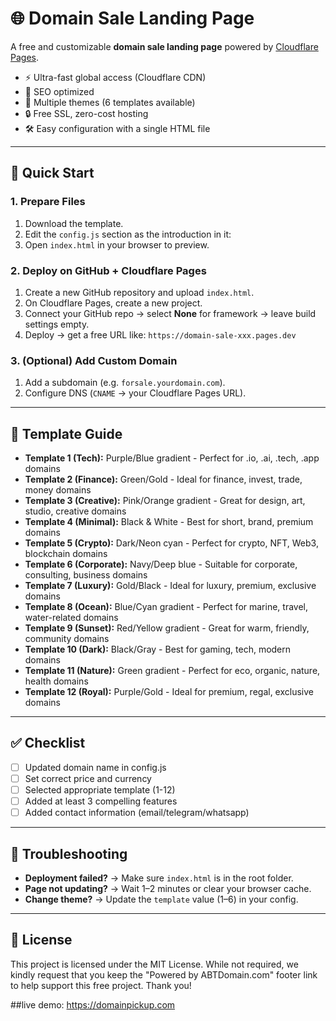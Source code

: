 # 🌐 Domain Sale Landing Page

A free and customizable **domain sale landing page** powered by [Cloudflare Pages](https://pages.cloudflare.com/).

- ⚡ Ultra-fast global access (Cloudflare CDN)
- 🔎 SEO optimized
- 🎨 Multiple themes (6 templates available)
- 🔒 Free SSL, zero-cost hosting
- 🛠️ Easy configuration with a single HTML file

---

## 🚀 Quick Start

### 1. Prepare Files
1.  Download the template.
2.  Edit the `config.js` section as the introduction in it:
3.  Open `index.html` in your browser to preview.

### 2. Deploy on GitHub + Cloudflare Pages
1.  Create a new GitHub repository and upload `index.html`.
2.  On Cloudflare Pages, create a new project.
3.  Connect your GitHub repo → select **None** for framework → leave build settings empty.
4.  Deploy → get a free URL like: `https://domain-sale-xxx.pages.dev`

### 3. (Optional) Add Custom Domain
1.  Add a subdomain (e.g. `forsale.yourdomain.com`).
2.  Configure DNS (`CNAME` → your Cloudflare Pages URL).

---

## 🎨 Template Guide

- **Template 1 (Tech):** Purple/Blue gradient - Perfect for .io, .ai, .tech, .app domains
- **Template 2 (Finance):** Green/Gold - Ideal for finance, invest, trade, money domains
- **Template 3 (Creative):** Pink/Orange gradient - Great for design, art, studio, creative domains
- **Template 4 (Minimal):** Black & White - Best for short, brand, premium domains
- **Template 5 (Crypto):** Dark/Neon cyan - Perfect for crypto, NFT, Web3, blockchain domains
- **Template 6 (Corporate):** Navy/Deep blue - Suitable for corporate, consulting, business domains
- **Template 7 (Luxury):** Gold/Black - Ideal for luxury, premium, exclusive domains
- **Template 8 (Ocean):** Blue/Cyan gradient - Perfect for marine, travel, water-related domains
- **Template 9 (Sunset):** Red/Yellow gradient - Great for warm, friendly, community domains
- **Template 10 (Dark):** Black/Gray - Best for gaming, tech, modern domains
- **Template 11 (Nature):** Green gradient - Perfect for eco, organic, nature, health domains
- **Template 12 (Royal):** Purple/Gold - Ideal for premium, regal, exclusive domains

---

## ✅ Checklist

- [ ] Updated domain name in config.js
- [ ] Set correct price and currency
- [ ] Selected appropriate template (1-12)
- [ ] Added at least 3 compelling features
- [ ] Added contact information (email/telegram/whatsapp)

---

## 🔧 Troubleshooting

- **Deployment failed?** → Make sure `index.html` is in the root folder.
- **Page not updating?** → Wait 1–2 minutes or clear your browser cache.
- **Change theme?** → Update the `template` value (1–6) in your config.

---

## 📜 License

This project is licensed under the MIT License.
While not required, we kindly request that you keep the "Powered by ABTDomain.com" footer link to help support this free project. Thank you!

##live demo:
https://domainpickup.com

